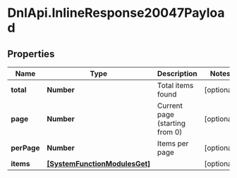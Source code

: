 # DnlApi.InlineResponse20047Payload

## Properties
Name | Type | Description | Notes
------------ | ------------- | ------------- | -------------
**total** | **Number** | Total items found | [optional] 
**page** | **Number** | Current page (starting from 0) | [optional] 
**perPage** | **Number** | Items per page | [optional] 
**items** | [**[SystemFunctionModulesGet]**](SystemFunctionModulesGet.md) |  | [optional] 


